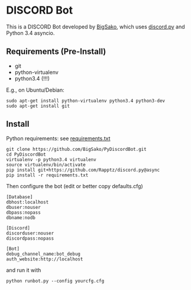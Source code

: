 # DISCORD Bot
This is a DISCORD Bot developed by [BigSako](http://evewho.com/pilot/BigSako), which uses
[discord.py](https://github.com/Rapptz/discord.py) and Python 3.4 asyncio.


## Requirements (Pre-Install)
 * git
 * python-virtualenv
 * python3.4 (!!!)

E.g., on Ubuntu/Debian:
```
sudo apt-get install python-virtualenv python3.4 python3-dev
sudo apt-get install git
```


## Install
Python requirements: see [requirements.txt](requirements.txt)


```
git clone https://github.com/BigSako/PyDiscordBot.git
cd PyDiscordBot
virtualenv -p python3.4 virtualenv
source virtualenv/bin/activate
pip install git+https://github.com/Rapptz/discord.py@async
pip install -r requirements.txt
```

Then configure the bot (edit or better copy defaults.cfg)
```
[Database]
dbhost:localhost
dbuser:nouser
dbpass:nopass
dbname:nodb

[Discord]
discorduser:nouser
discordpass:nopass

[Bot]
debug_channel_name:bot_debug
auth_website:http://localhost

```

and run it with

```
python runbot.py --config yourcfg.cfg
```
